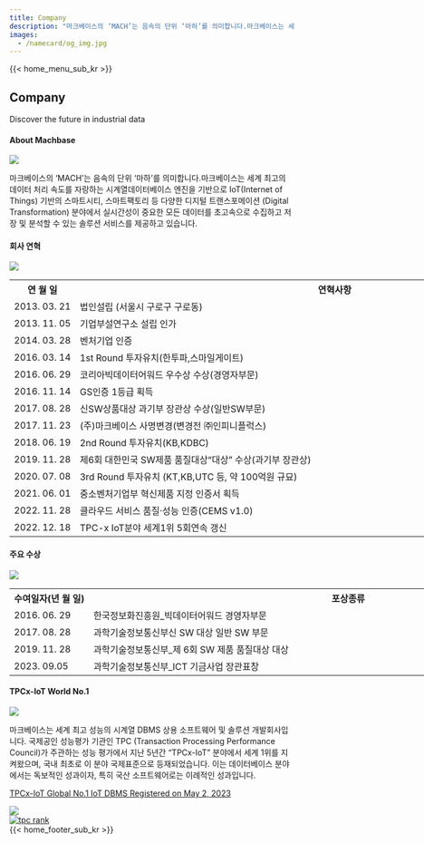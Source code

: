 ```yaml
---
title: Company
description: "마크베이스의 ‘MACH’는 음속의 단위 ‘마하’를 의미합니다.마크베이스는 세계 최고의 데이터 처리 속도를 자랑하는 시계열데이터베이스 엔진을 기반으로 IoT(Internet of Things) 기반의 스마트시티, 스마트팩토리 등 다양한 디지털 트랜스포메이션 (Digital Transformation) 분야에서 실시간성이 중요한 모든 데이터를 초고속으로 수집하고 저장 및 분석할 수 있는 솔루션 서비스를 제공하고 있습니다."
images:
  - /namecard/og_img.jpg
---
```


<head>
  <link rel="stylesheet" type="text/css" href="../css/common.css" />
  <link rel="stylesheet" type="text/css" href="../css/style.css" />
</head>
<body>
 {{< home_menu_sub_kr >}}
  <section class="company_section0">
    <div>
      <h2 class="sub_page_title">Company</h2>
      <p class="sub_page_titletext">Discover the future in industrial data</p>
    </div>
  </section>
  <section class="section1 section" id="section1">
    <div>
      <h4 class="sub_title company-margin-top">About Machbase</h4>
      <div class="bar"><img src="../img/bar.png" /></div>
    </div>
    <div class="product-sub-titlebox">
      <div>
        <p class="product-sub-title-text">
          마크베이스의 ‘MACH’는 음속의 단위 ‘마하’를 의미합니다.마크베이스는
          세계 최고의 데이터 처리 속도를 자랑하는 시계열데이터베이스 엔진을
          기반으로 IoT(Internet of Things) 기반의 스마트시티, 스마트팩토리 등
          다양한 디지털 트랜스포메이션 (Digital Transformation) 분야에서
          실시간성이 중요한 모든 데이터를 초고속으로 수집하고 저장 및 분석할 수
          있는 솔루션 서비스를 제공하고 있습니다.
        </p>
      </div>
    </div>
  </section>
  <section class="section1 section">
    <div class="sub_titlebox company-margin-top">
      <h4 class="sub_page_sub_title">회사 연혁</h4>
      <div class="bar"><img src="../img/bar.png" /></div>
      <div class="company_table_wrap1">
        <table style="width: 1080px" class="company_table1">
          <tr class="tabel_title">
            <th class="border_top_left">연 월 일</th>
            <th style="width: 900px" class="border_top_right">연혁사항</th>
          </tr>
          <tr class="top_line">
            <td class="company-td1">2013. 03. 21</td>
            <td class="company-td2">법인설립 (서울시 구로구 구로동)</td>
          </tr>
          <tr class="top_line">
            <td class="company-td1">2013. 11. 05</td>
            <td class="company-td2">기업부설연구소 설립 인가</td>
          </tr>
          <tr class="top_line">
            <td class="company-td1">2014. 03. 28</td>
            <td class="company-td2">벤처기업 인증</td>
          </tr>
          <tr class="top_line">
            <td class="company-td1">2016. 03. 14</td>
            <td class="company-td2">1st Round 투자유치(한투파,스마일게이트)</td>
          </tr>
          <tr class="top_line">
            <td class="company-td1">2016. 06. 29</td>
            <td class="company-td2">
              코리아빅데이터어워드 우수상 수상(경영자부문)
            </td>
          </tr>
          <tr class="top_line">
            <td class="company-td1">2016. 11. 14</td>
            <td class="company-td2">GS인증 1등급 획득</td>
          </tr>
          <tr class="top_line">
            <td class="company-td1">2017. 08. 28</td>
            <td class="company-td2">
              신SW상품대상 과기부 장관상 수상(일반SW부문)
            </td>
          </tr>
          <tr class="top_line">
            <td class="company-td1">2017. 11. 23</td>
            <td class="company-td2">
              (주)마크베이스 사명변경(변경전 ㈜인피니플럭스)
            </td>
          </tr>
          <tr class="top_line">
            <td class="company-td1">2018. 06. 19</td>
            <td class="company-td2">2nd Round 투자유치(KB,KDBC)</td>
          </tr>
          <tr class="top_line">
            <td class="company-td1">2019. 11. 28</td>
            <td class="company-td2">
              제6회 대한민국 SW제품 품질대상“대상” 수상(과기부 장관상)
            </td>
          </tr>
          <tr class="top_line">
            <td class="company-td1">2020. 07. 08</td>
            <td class="company-td2">
              3rd Round 투자유치 (KT,KB,UTC 등, 약 100억원 규묘)
            </td>
          </tr>
          <tr class="top_line">
            <td class="company-td1">2021. 06. 01</td>
            <td class="company-td2">
              중소벤처기업부 혁신제품 지정 인증서 획득
            </td>
          </tr>
          <tr class="top_line">
            <td class="company-td1">2022. 11. 28</td>
            <td class="company-td2">
              클라우드 서비스 품질·성능 인증(CEMS v1.0)
            </td>
          </tr>
          <tr class="top_line">
            <td class="company-td1">2022. 12. 18</td>
            <td class="company-td2">TPC-x IoT분야 세계1위 5회연속 갱신</td>
          </tr>
        </table>
      </div>
    </div>
  </section>
  <section class="section1 section">
    <div class="sub_titlebox">
      <h4 class="sub_page_sub_title company-margin-top">주요 수상</h4>
      <div class="bar"><img src="../img/bar.png" /></div>
      <div class="company_table_wrap2">
        <table style="width: 1080px" class="company_table1">
          <tr class="tabel_title">
            <th class="border_top_left">수여일자(년 월 일)</th>
            <th style="width: 900px" class="border_top_right">포상종류</th>
          </tr>
          <tr class="top_line">
            <td class="company-td1">2016. 06. 29</td>
            <td class="company-td2">
              한국정보화진흥원_빅데이터어워드 경영자부문
            </td>
          </tr>
          <tr class="top_line">
            <td class="company-td1">2017. 08. 28</td>
            <td class="company-td2">
              과학기술정보통신부신 SW 대상 일반 SW 부문
            </td>
          </tr>
          <tr class="top_line">
            <td class="company-td1">2019. 11. 28</td>
            <td class="company-td2">
              과학기술정보통신부_제 6회 SW 제품 품질대상 대상
            </td>
          </tr>
          <tr class="top_line">
            <td class="company-td1">2023. 09.05</td>
            <td class="company-td2">
              과학기술정보통신부_ICT 기금사업 장관표창
            </td>
          </tr>
        </table>
      </div>
    </div>
  </section>
  <section class="section2" id="performance">
    <div class="sub_titlebox">
      <h4 class="company-margin-top sub_page_sub_title">TPCx-IoT World No.1</h4>
      <div class="bar"><img src="../img/bar.png" /></div>
    </div>
    <div class="product-sub-titlebox">
      <div>
        <p class="product-sub-title-text">
          마크베이스는 세계 최고 성능의 시계열 DBMS 상용 소프트웨어 및 솔루션
          개발회사입니다. 국제공인 성능평가 기관인 TPC (Transaction Processing
          Performance Council)가 주관하는 성능 평가에서 지난 5년간 “TPCx-IoT”
          분야에서 세계 1위를 지켜왔으며, 국내 최초로 이 분야 국제표준으로
          등재되었습니다. 이는 데이터베이스 분야에서는 독보적인 성과이자, 특히
          국산 소프트웨어로는 이례적인 성과입니다.
        </p>
      </div>
    </div>
    <div class="company_map_wrap3">
      <div class="tpc_warp">
        <a
          target="_blank"
          href="https://www.tpc.org/tpcx-iot/results/tpcxiot_last_ten_results5.asp?version=2"
        >
          <div class="tpc_title">
            <p>TPCx-IoT Global No.1 IoT DBMS Registered on May 2, 2023</p>
            <img class="company_link" src="../img/company_link.png" />
          </div>
          <div class="tpc">
            <img alt="tpc rank" src="../img/tpc_rank.png" />
          </div>
        </a>
      </div>
    </div>
  </section>
</body>
{{< home_footer_sub_kr >}}
